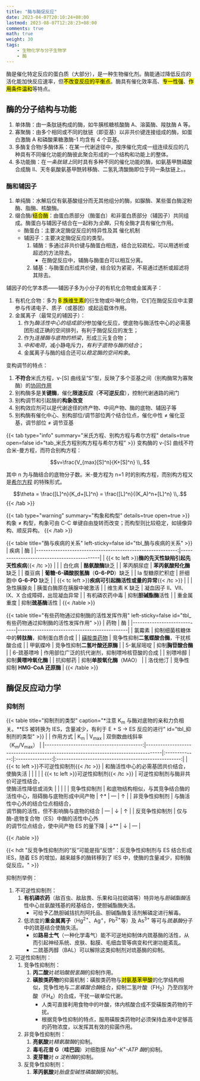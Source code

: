 ```yaml
---
title: "酶与酶促反应"
date: 2023-04-07T20:10:24+08:00
lastmod: 2023-08-07T12:28:23+08:00
comments: true
math: true
weight: 30
tags:
    - 生物化学与分子生物学
    - 酶
---
```


酶是催化特定反应的蛋白质（大部分），是一种生物催化剂。酶能通过降低反应的活化能加快反应速率，但<mark>不改变反应的平衡点</mark>。酶具有催化效率高、<mark>专一性强</mark>、<mark>作用条件温和</mark>等特点。

<!--more-->

## 酶的分子结构与功能

1. 单体酶：由一条肽链构成的酶，如牛胰核糖核酸酶 A、溶菌酶、羧肽酶 A 等。
2. 寡聚酶：由多个相同或不同的肽链（即亚基）以非共价键连接组成的酶，如蛋白激酶 A 和磷酸果糖激酶-1 均含有 4 个亚基。
3. 多酶复合物/多酶体系：在某一代谢途径中，按序催化完成一组连续反应的几种具有不同催化功能的酶彼此聚合形成的一个结构和功能上的整体。
4. 多功能酶：在*一条肽链上*同时具有多种不同的催化功能的酶，如氨基甲酰磷酸合成酶 Ⅱ、天冬氨酸氨基甲酰转移酶、二氢乳清酸酶即位于同一条肽链上。。

### 酶和辅因子

1. 单纯酶：水解后仅有氨基酸组分而无其他组分的酶，如脲酶、某些蛋白酶淀粉酶、脂酶、核酸酶。
2. 缀合酶/<mark>结合酶</mark>：由蛋白质部分（酶蛋白）和非蛋白质部分（辅因子）共同组成。酶蛋白与辅因子结合在一起称为*全酶*，只有全酶才具有催化作用。
    - 酶蛋白：主要决定酶促反应的特异性及其 催化机制
    - 辅因子：主要决定酶促反应的类型。
        1. 辅酶：多通过非共价键与酶蛋白相连，结合比较疏松，可以用透析或超滤的方法除去。
            - 在酶促反应中，辅酶与酶蛋白可以相互分离。
        2. 辅基：与酶蛋白形成共价键，结合较为紧密，不易通过透析或超滤将其除去。

辅因子的化学本质——辅因子多为小分子的有机化合物或金属离子：

1. 有机化合物：多为 <mark>B 族维生素</mark>的衍生物或卟啉化合物，它们在酶促反应中主要参与传递电子、质子（或基团）或起运载体作用。
2. 金属离子（最常见的辅因子）：
    1. 作为*酶活性中心的组成部分*参加催化反应，使底物与酶活性中心的必需基团形成正确的空间排列，有利于酶促反应的发生；
    2. 作为*连接酶与底物的桥梁*，形成三元复合物；
    3. *中和电荷*，减小静电斥力，*有利于底物与酶的结合*；
    4. 金属离子与酶的结合还可以*稳定酶的空间构象*。

变构调节的特点：

1. **不符合**米氏方程，v-[S] 曲线呈“S”型，反映了多个亚基之间（别构酶常为寡聚酶）的[协同作用](#tab_米氏方程别构方程与希尔方程)
2. 别构酶多是**关键酶**，催化**限速反应**（**不可逆反应**），控制代谢通路的闸门
3. 别构调节和引起酶的**构象改变**
4. 别构效应剂可以是代谢途径的终产物、中间产物、酶的底物、辅因子等
5. 别构酶有催化中心、别构部位/调节部位两个结合位点，催化中性 ≠ 催化亚基，调节部位 ≠ 调节亚基

{{< tab type="info" summary="米氏方程、别构方程与希尔方程" details=true open=false id="tab_米氏方程别构方程与希尔方程" >}}
变构酶的 v-[S] 曲线不符合米-曼方程，而符合别构方程：

$$v=\frac{V_{max}[S]^n}{K+[S]^n}
\\,.$$

其中 n 为与酶结合的底物分子数。米-曼方程为 n=1 时的别构方程，而别构方程又是[希尔方程](https://zh.wikipedia.org/wiki/%E5%B8%8C%E5%B0%94%E6%96%B9%E7%A8%8B_(%E7%94%9F%E7%89%A9%E5%8C%96%E5%AD%A6)) 的特殊形式。

$$\theta = \frac{[L]^n}{K_d+[L]^n} = \frac{[L]^n}{(K_A)^n+[L]^n}
\\,.$$
{{< /tab >}}

{{< tab type="warning" summary="构象和构型" details=true open=true >}}
构象 ≠ 构型，构象可由 C-C 单键自由旋转而改变；而构型则比较稳定，如镜像异构、顺反异构。
{{< /tab >}}


{{< table title="酶与疾病的关系" left-sticky=false id="tbl_酶与疾病的关系" >}}
|                                                       疾病 | 酶                                         |
|-----------------------------------------------------------:|--------------------------------------------|
| {{< tc left >}}**酶的先天性缺陷引起先天性疾病**{{< /tc >}} |                                            |
|                                                     白化病 | **酪氨酸酶**缺乏                           |
|                                                 苯丙酮尿症 | **苯丙氨酸羟化酶**缺乏                     |
|                                                     蚕豆病 | **葡糖-6-磷酸脱氢酶**（**G-6-PD**）缺乏    |
|                                            Ⅰa 型糖原贮积症 | 肝细胞中 **G-6-PD** 缺乏                   |
|   {{< tc left >}}**疾病可引起酶活性或量的异常**{{< /tc >}} |                                            |
|                                                 急性胰腺炎 | 胰蛋白酶原在胰腺中被激活                   |
|                                              维生素 K 缺乏 | 凝血因子 Ⅱ、Ⅶ、Ⅸ、Ⅹ 合成障碍，出现凝血异常 |
|                                             有机磷农药中毒 | 抑制**胆碱酯酶**活性                       |
|                                                 重金属重度 | 抑制**巯基酶**活性                         |
{{< /table >}}

{{< table title="有些药物通过抑制酶的活性发挥作用" left-sticky=false id="tbl_有些药物通过抑制酶的活性发挥作用" >}}
| 药物                        | 酶                                           |
|-----------------------------|----------------------------------------------|
| 氯霉素                      | 抑制细菌核糖体中的**转肽酶**，抑制蛋白质合成 |
| [磺胺类药物](#竞争性抑制剂) | 竞争性抑制**二氢蝶酸合酶**，干扰核酸合成     |
| 甲氨蝶呤                    | 竞争性抑制**二氢叶酸还原酶**                 |
| 5-氟尿嘧啶                  | 抑制**胸苷酸合酶**                           |
| 6-巯基嘌呤                  | 作用部位广泛的抗代谢剂，抑制嘌呤核苷酸的合成 |
| 别嘌呤醇                    | 抑制**黄嘌呤氧化酶**                         |
| 抗抑郁药                    | 抑制**单胺氧化酶**（MAO）                    |
| 洛伐他汀                    | 竞争性抑制 **HMG-CoA 还原酶**                |
{{< /table >}}

## 酶促反应动力学

### 抑制剂

{{< table title="抑制剂的类型" caption="\*注意 K<sub>m</sub> 与酶对底物的亲和力负相关。\*\*ES 被转换为 IES，含量减少，有利于 E + S → ES 反应的进行" id="tbl_抑制剂的类型" >}}
|                                          | 作用方式                                                                           | K<sub>m</sub> | V<sub>max</sub> | 双倒数曲线斜率<br/>（K<sub>m</sub>/V<sub>max</sub>） |
|-----------------------------------------:|------------------------------------------------------------------------------------|:-------------:|:---------------:|:----------------------------------------------------:|
| {{< tc left >}}不可逆性抑制剂{{< /tc >}} | 和酶活性中心的必需基团共价结合，<br/>使酶失活                                      |               |                 |                                                      |
|   {{< tc left >}}可逆性抑制剂{{< /tc >}} | 可逆性抑制剂与酶非共价可逆性结合，<br/>使酶活性降低或消失                          |               |                 |                                                      |
|                             竞争性抑制剂 | 和底物结构相似，与其竞争结合酶的<br/>活性中心，阻碍酶与底物形成中间产物            |      ↑\*      |        —        |                           ↑                          |
|                           非竞争性抑制剂 | 与酶活性中心外的结合位点相结合，<br/>调节酶的活性，但不影响酶与底物的结合          |       —       |        ↓        |                           ↑                          |
|                           反竞争性抑制剂 | 仅与酶-底物复合物（ES）中酶的活性中心外<br/>的调节位点结合，使中间产物 ES 的量下降 |     ↓\*\*     |        ↓        |                           —                          |

{{< /table >}}

{{< hdt "反竞争性抑制剂的“反”可能是指“反馈”：反竞争性抑制剂与 ES 结合形成 IES，随着 ES 的增加，越来越多的酶转移到了 IES 中，使酶的含量减少，抑制酶促反应。" >}}

抑制剂举例：

1. 不可逆性抑制剂：
    1. **有机磷农药**（敌百虫、敌敌畏、乐果和马拉硫磷等）特异地与*胆碱酯酶*活性中心丝氨酸残基的羟基结合，使胆碱酯酶失活。
        - 可给予乙酰胆碱拮抗剂阿托品、胆碱酯酶复活剂解磷定进行解毒。
    2. 低浓度的**重金属离子**（Hg<sup>2+</sup>、Ag<sup>+</sup>，Pb<sup>2+</sup>等）及 As<sup>3+</sup> 等可与*巯基酶*分子中的巯基结合使酶失活。
        - 如**路易士气**（一种化学毒气）能不可逆地抑制体内巯基酶的活性，从而引起神经系统、皮肤、黏膜、毛细血管等病变和代谢功能紊乱。
        - 二巯基丙醇（BAL）可以解除这类抑制剂对琉基酶的抑制。
2. 可逆性抑制剂：
    1. 竞争性抑制剂：
        1. **丙二酸**对*琥珀酸脱氢酶*的抑制作用。
        2. **磺胺类药物**的抑菌机制：磺胺类药物与<mark>对氨基苯甲酸</mark>的化学结构相似，竞争性地与*二氢蝶酸合酶*结合，抑制二氢叶酸（FH<sub>2</sub>）乃至四氢叶酸（FH<sub>4</sub>）的合成，干扰一碳单位代谢。
            - 人类可直接利用食物中的叶酸，体内核酸合成不受磺胺类药物的干扰。
            - 根据竞争性抑制的特点，服用磺胺类药物时必须保持血液中足够高的药物浓度，以发挥其有效的抑菌作用。
    2. 非竞争性抑制剂：
        1. **亮氨酸**对*精氨酸酶*的抑制。
        2. **毒毛花昔 G**（**哇巴因**）对细胞膜 *Na<sup>+</sup>-K<sup>+</sup>-ATP 酶*的抑制。
        3. **麦芽糖**对 *α 淀粉酶*的抑制。
    3. 反竞争性抑制剂：
        1. **苯丙氨酸**对*胎盘型碱性磷酸酶*的抑制。
